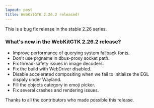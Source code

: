 ```yaml
---
layout: post
title: WebKitGTK 2.26.2 released!
---
```


This is a bug fix release in the stable 2.26 series.

### What's new in the WebKitGTK 2.26.2 release?

 - Improve performance of querying system fallback fonts.
 - Don't use prgname in dbus-proxy socket path.
 - Fix thread-safety issues in image decoders.
 - Fix the build with WebDriver disabled.
 - Disable accelerated compositing when we fail to initialize the EGL dispaly under Wayland.
 - Fill the objects category in emoji picker.
 - Fix several crashes and rendering issues.

Thanks to all the contributors who made possible this release.